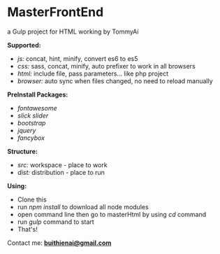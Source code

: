 # MasterFrontEnd
a Gulp project for HTML working by TommyAi

**Supported:**
- _js:_ concat, hint, minify, convert es6 to es5
- _css:_ sass, concat, minify, auto prefixer to work in all browsers
- _html:_ include file, pass parameters... like php project
- _browser:_ auto sync when files changed, no need to reload manually

**PreInstall Packages:**
- _fontawesome_
- _slick slider_
- _bootstrap_
- _jquery_
- _fancybox_

**Structure:**
- _src:_ workspace - place to work
- _dist:_ distribution - place to run

**Using:**
- Clone this
- run _npm install_ to download all node modules
- open command line then go to masterHtml by using _cd_ command
- run _gulp_ command to start
- That's!

Contact me: **buithienai@gmail.com**
